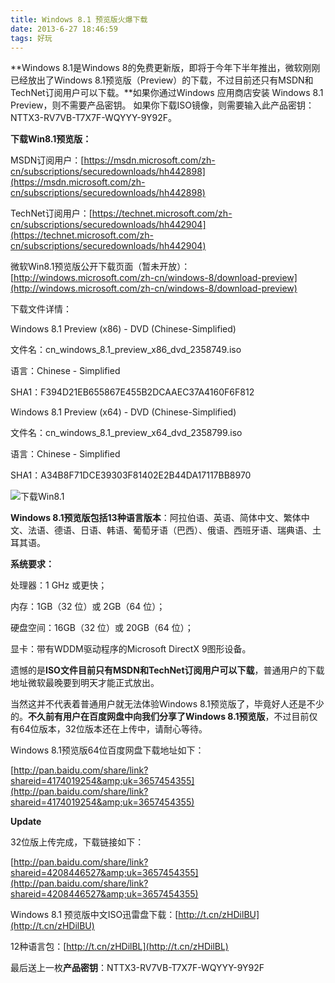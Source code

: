 ```yaml
---
title: Windows 8.1 预览版火爆下载
date: 2013-6-27 18:46:59
tags: 好玩
---
```

**Windows 8.1是Windows 8的免费更新版，即将于今年下半年推出，微软刚刚已经放出了Windows 8.1预览版（Preview）的下载，不过目前还只有MSDN和TechNet订阅用户可以下载。**如果你通过Windows 应用商店安装 Windows 8.1 Preview，则不需要产品密钥。 如果你下载ISO镜像，则需要输入此产品密钥：NTTX3-RV7VB-T7X7F-WQYYY-9Y92F。

**下载Win8.1预览版：**

MSDN订阅用户：[https://msdn.microsoft.com/zh-cn/subscriptions/securedownloads/hh442898](https://msdn.microsoft.com/zh-cn/subscriptions/securedownloads/hh442898)

TechNet订阅用户：[https://technet.microsoft.com/zh-cn/subscriptions/securedownloads/hh442904](https://technet.microsoft.com/zh-cn/subscriptions/securedownloads/hh442904)

微软Win8.1预览版公开下载页面（暂未开放）：[http://windows.microsoft.com/zh-cn/windows-8/download-preview](http://windows.microsoft.com/zh-cn/windows-8/download-preview)
<!-- more --> 
下载文件详情：

Windows 8.1 Preview (x86) - DVD (Chinese-Simplified)

文件名：cn_windows_8.1_preview_x86_dvd_2358749.iso

语言：Chinese - Simplified

SHA1：F394D21EB655867E455B2DCAAEC37A4160F6F812

Windows 8.1 Preview (x64) - DVD (Chinese-Simplified)

文件名：cn_windows_8.1_preview_x64_dvd_2358799.iso

语言：Chinese - Simplified

SHA1：A34B8F71DCE39303F81402E2B44DA17117BB8970

![下载Win8.1](http://www.startos.com/uploads/allimg/130627/0Q4354U7-0.png "下载Win8.1")

**Windows 8.1预览版包括13种语言版本**：阿拉伯语、英语、简体中文、繁体中文、法语、德语、日语、韩语、葡萄牙语（巴西）、俄语、西班牙语、瑞典语、土耳其语。

**系统要求：**

处理器：1 GHz 或更快；

内存：1GB（32 位）或 2GB（64 位）；

硬盘空间：16GB（32 位）或 20GB（64 位）；

显卡：带有WDDM驱动程序的Microsoft DirectX 9图形设备。

遗憾的是**ISO文件目前只有MSDN和TechNet订阅用户可以下载**，普通用户的下载地址微软最晚要到明天才能正式放出。

当然这并不代表着普通用户就无法体验Windows 8.1预览版了，毕竟好人还是不少的。**不久前有用户在百度网盘中向我们分享了Windows 8.1预览版**，不过目前仅有64位版本，32位版本还在上传中，请耐心等待。

Windows 8.1预览版64位百度网盘下载地址如下：

[http://pan.baidu.com/share/link?shareid=4174019254&amp;uk=3657454355](http://pan.baidu.com/share/link?shareid=4174019254&amp;uk=3657454355)

**Update**

32位版上传完成，下载链接如下：

[http://pan.baidu.com/share/link?shareid=4208446527&amp;uk=3657454355](http://pan.baidu.com/share/link?shareid=4208446527&amp;uk=3657454355)

Windows 8.1 预览版中文ISO迅雷盘下载：[http://t.cn/zHDilBU](http://t.cn/zHDilBU)

12种语言包：[http://t.cn/zHDilBL](http://t.cn/zHDilBL)

最后送上一枚**产品密钥**：NTTX3-RV7VB-T7X7F-WQYYY-9Y92F